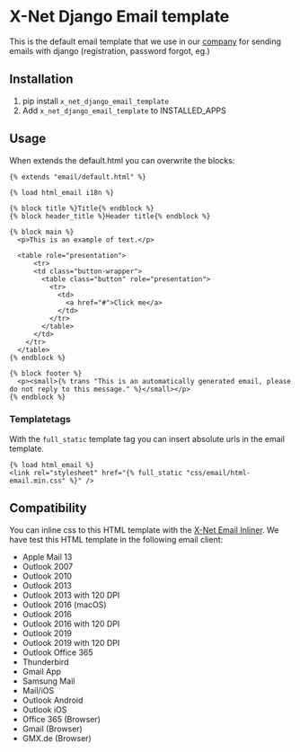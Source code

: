 # X-Net Django Email template

This is the default email template that we use in our [company](https://www.x-net.at) for sending emails with django (registration, password forgot, eg.)

## Installation

1. pip install `x_net_django_email_template`
2. Add `x_net_django_email_template` to INSTALLED_APPS

## Usage

When extends the default.html you can overwrite the blocks:

```
{% extends "email/default.html" %}

{% load html_email i18n %}

{% block title %}Title{% endblock %}
{% block header_title %}Header title{% endblock %}

{% block main %}
  <p>This is an example of text.</p>

  <table role="presentation">
      <tr>
      <td class="button-wrapper">
        <table class="button" role="presentation">
          <tr>
            <td>
              <a href="#">Click me</a>
            </td>
          </tr>
        </table>
      </td>
    </tr>
  </table>
{% endblock %}

{% block footer %}
  <p><small>{% trans "This is an automatically generated email, please do not reply to this message." %}</small></p>
{% endblock %}
````

### Templatetags

With the `full_static` template tag you can insert absolute urls in the email template.

```
{% load html_email %}
<link rel="stylesheet" href="{% full_static "css/email/html-email.min.css" %}" />
```

## Compatibility

You can inline css to this HTML template with the [X-Net Email Inliner](https://github.com/x-net-services/x-net-email-css-inliner).
We have test this HTML template in the following email client:

* Apple Mail 13
* Outlook 2007
* Outlook 2010
* Outlook 2013
* Outlook 2013 with 120 DPI
* Outlook 2016 (macOS)
* Outlook 2016
* Outlook 2016 with 120 DPI
* Outlook 2019
* Outlook 2019 with 120 DPI
* Outlook Office 365
* Thunderbird
* Gmail App
* Samsung Mail
* Mail/iOS
* Outlook Android
* Outlook iOS
* Office 365 (Browser)
* Gmail (Browser)
* GMX.de (Browser)
